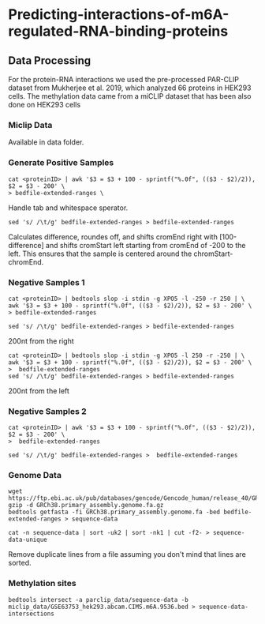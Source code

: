 # Predicting-interactions-of-m6A-regulated-RNA-binding-proteins

## Data Processing
For the protein-RNA interactions we used the pre-processed PAR-CLIP dataset from Mukherjee et al. 2019, which analyzed 66 proteins in HEK293 cells. The methylation data came from a miCLIP dataset that has been also done on HEK293 cells
### Miclip Data
Available in data folder.

### Generate Positive Samples
```
cat <proteinID> | awk '$3 = $3 + 100 - sprintf("%.0f", (($3 - $2)/2)), $2 = $3 - 200' \
> bedfile-extended-ranges \
```
Handle tab and whitespace sperator.
```console
sed 's/ /\t/g' bedfile-extended-ranges > bedfile-extended-ranges
```
Calculates difference, roundes off, and shifts cromEnd right with [100-difference] and shifts cromStart left starting from cromEnd of -200 to the left.
This ensures that the sample is centered around the chromStart-chromEnd.

### Negative Samples 1
```console
cat <proteinID> | bedtools slop -i stdin -g XPO5 -l -250 -r 250 | \
awk '$3 = $3 + 100 - sprintf("%.0f", (($3 - $2)/2)), $2 = $3 - 200' \ 
> bedfile-extended-ranges
```
```console
sed 's/ /\t/g' bedfile-extended-ranges > bedfile-extended-ranges
```
200nt from the right
```console
cat <proteinID> | bedtools slop -i stdin -g XPO5 -l 250 -r -250 | \
awk '$3 = $3 + 100 - sprintf("%.0f", (($3 - $2)/2)), $2 = $3 - 200' \
>  bedfile-extended-ranges
sed 's/ /\t/g' bedfile-extended-ranges > bedfile-extended-ranges
```
200nt from the left

### Negative Samples 2
```console
cat <proteinID> | awk '$3 = $3 + 100 - sprintf("%.0f", (($3 - $2)/2)), $2 = $3 - 200' \
>  bedfile-extended-ranges
```
```console
sed 's/ /\t/g' bedfile-extended-ranges >  bedfile-extended-ranges
```

### Genome Data
```console
wget https://ftp.ebi.ac.uk/pub/databases/gencode/Gencode_human/release_40/GRCh38.primary_assembly.genome.fa.gz
gzip -d GRCh38.primary_assembly.genome.fa.gz
bedtools getfasta -fi GRCh38.primary_assembly.genome.fa -bed bedfile-extended-ranges > sequence-data
```
```console
cat -n sequence-data | sort -uk2 | sort -nk1 | cut -f2- > sequence-data-unique
```
Remove duplicate lines from a file assuming you don't mind that lines are sorted.

### Methylation sites
```console
bedtools intersect -a parclip_data/sequence-data -b miclip_data/GSE63753_hek293.abcam.CIMS.m6A.9536.bed > sequence-data-intersections
```

